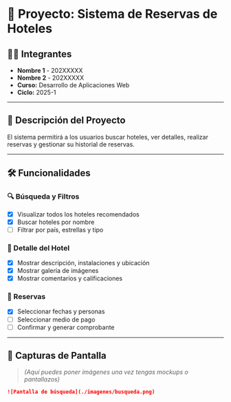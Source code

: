 # 📘 Proyecto: Sistema de Reservas de Hoteles

## 👨‍💻 Integrantes

- **Nombre 1** - 202XXXXX
- **Nombre 2** - 202XXXXX
- **Curso:** Desarrollo de Aplicaciones Web
- **Ciclo:** 2025-1

---

## 🧩 Descripción del Proyecto

El sistema permitirá a los usuarios buscar hoteles, ver detalles, realizar reservas y gestionar su historial de reservas.

---

## 🛠️ Funcionalidades

### 🔍 Búsqueda y Filtros

- [x] Visualizar todos los hoteles recomendados
- [x] Buscar hoteles por nombre
- [ ] Filtrar por país, estrellas y tipo

### 🏨 Detalle del Hotel

- [x] Mostrar descripción, instalaciones y ubicación
- [x] Mostrar galería de imágenes
- [x] Mostrar comentarios y calificaciones

### 📅 Reservas

- [x] Seleccionar fechas y personas
- [ ] Seleccionar medio de pago
- [ ] Confirmar y generar comprobante

---

## 📸 Capturas de Pantalla

> *(Aquí puedes poner imágenes una vez tengas mockups o pantallazos)*

```markdown
![Pantalla de búsqueda](./imagenes/busqueda.png)

